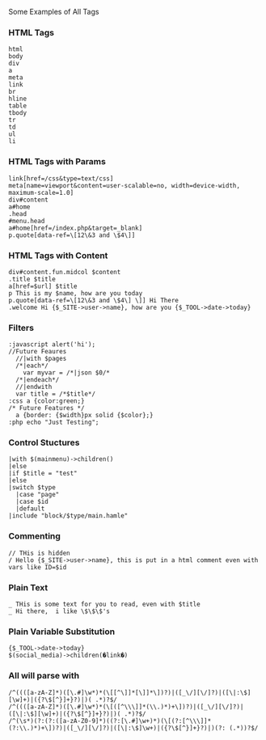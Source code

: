 Some Examples of All Tags

### HTML Tags
```
html
body
div
a
meta
link
br
hline
table
tbody
tr
td
ul
li
```

### HTML Tags with Params
```
link[href=/css&type=text/css]
meta[name=viewport&content=user-scalable=no, width=device-width, maximum-scale=1.0]
div#content
a#home
.head
#menu.head
a#home[href=/index.php&target=_blank]
p.quote[data-ref=\[12\&3 and \$4\]]
```

### HTML Tags with Content
```
div#content.fun.midcol $content
.title $title
a[href=$url] $title
p This is my $name, how are you today
p.quote[data-ref=\[12\&3 and \$4\] \]] Hi There
.welcome Hi {$_SITE->user->name}, how are you {$_TOOL->date->today}
```

### Filters
```
:javascript alert('hi');
//Future Feaures
  //|with $pages
  /*|each*/
    var myvar = /*|json $0/*
  /*|endeach*/
  //|endwith
  var title = /*$title*/
:css a {color:green;}
/* Future Features */
  a {border: {$width}px solid {$color};}
:php echo "Just Testing";
```

### Control Stuctures
```
|with $(mainmenu)->children()
|else
|if $title = "test"
|else
|switch $type
  |case "page"
  |case $id
  |default
|include "block/$type/main.hamle"
```

### Commenting
```
// THis is hidden
/ Hello {$_SITE->user->name}, this is put in a html comment even with vars like ID=$id
```

### Plain Text
```
_ THis is some text for you to read, even with $title
_ Hi there,  i like \$\$\$'s
```

### Plain Variable Substitution
```
{$_TOOL->date->today}
$(social_media)->children(�link�)
```

### All will parse with
```
/^((([a-zA-Z]*)([\.#]\w*)*(\[[^\]]*[\]]*\])?)|([_\/][\/]?)|([\|:\$][\w]+)|({?\$[^}]+}?)|)( .*)?$/
/^((([a-zA-Z]*)([\.#]\w*)*(\[([^\\\]]*(\\.)*)+\])?)|([_\/][\/]?)|([\|:\$][\w]+)|({?\$[^}]+}?)|)( .*)?$/
/^(\s*)(?:(?:([a-zA-Z0-9]*)((?:[\.#]\w+)*)(\[(?:[^\\\]]*(?:\\.)*)+\])?)|([_\/][\/]?)|([\|:\$]\w+)|({?\$[^}]+}?)|)(?: (.*))?$/
```
